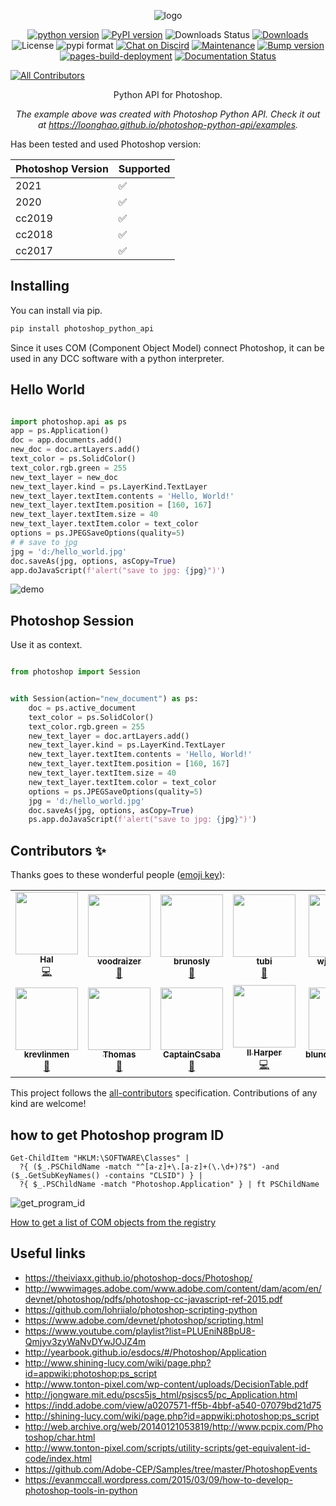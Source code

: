 <p align="center">
<img src="https://i.imgur.com/cjp1RH6.png" alt="logo">
</p>

<p align="center">
<a href="https://img.shields.io/pypi/pyversions/photoshop-python-api">
<img src="https://img.shields.io/pypi/pyversions/photoshop-python-api" alt="python version"></a>
<a href="https://badge.fury.io/py/photoshop-python-api">
<img src="https://img.shields.io/pypi/v/photoshop-python-api?color=green" alt="PyPI version"></a>
<img src="https://img.shields.io/pypi/dw/photoshop-python-api" alt="Downloads Status">
<a href="https://pepy.tech/badge/photoshop-python-api">
<img src="https://pepy.tech/badge/photoshop-python-api" alt="Downloads"></a>
<img src="https://img.shields.io/pypi/l/photoshop-python-api" alt="License">
<img src="https://img.shields.io/pypi/format/photoshop-python-api" alt="pypi format">
<a href="https://discord.gg/AnxSa6n">
<img src="https://img.shields.io/discord/724615671400628314" alt="Chat on Discird"></a>
<a href="https://github.com/loonghao/photoshop-python-api/graphs/commit-activity">
<img src="https://img.shields.io/badge/Maintained%3F-yes-green.svg" alt="Maintenance"></a>
<a href="https://github.com/loonghao/photoshop-python-api/actions/workflows/bumpversion.yml">
<img src="https://github.com/loonghao/photoshop-python-api/actions/workflows/bumpversion.yml/badge.svg" alt="Bump version"></a>
<a href="https://github.com/loonghao/photoshop-python-api/actions/workflows/pages/pages-build-deployment">
<img src="https://github.com/loonghao/photoshop-python-api/actions/workflows/pages/pages-build-deployment/badge.svg" alt="pages-build-deployment"></a>
<a href="https://github.com/loonghao/photoshop-python-api/actions/workflows/publish_docs.yml">
<img src="https://github.com/loonghao/photoshop-python-api/actions/workflows/publish_docs.yml/badge.svg" alt="Documentation Status"></a>


<!-- ALL-CONTRIBUTORS-BADGE:START - Do not remove or modify this section -->
[![All Contributors](https://img.shields.io/badge/all_contributors-13-orange.svg?style=flat-square)](#contributors-)
<!-- ALL-CONTRIBUTORS-BADGE:END --> 
</p>

<p align="center">Python API for Photoshop.</p>

<p align="center"><em>The example above was created with Photoshop Python API. Check it out at <a href="https://loonghao.github.io/photoshop-python-api/examples">https://loonghao.github.io/photoshop-python-api/examples</a>.</em></p>

Has been tested and used Photoshop version:

| Photoshop Version | Supported          |
| ----------------- | ------------------ |
| 2021              |       ✅           |
| 2020              |       ✅           |
| cc2019            |       ✅           |
| cc2018            |       ✅           |
| cc2017            |       ✅           |


Installing
----------
You can install via pip.

```cmd
pip install photoshop_python_api
```


Since it uses COM (Component Object Model) connect Photoshop, it can be used 
in any DCC software with a python interpreter.


Hello World
-----------

```python

import photoshop.api as ps
app = ps.Application()
doc = app.documents.add()
new_doc = doc.artLayers.add()
text_color = ps.SolidColor()
text_color.rgb.green = 255
new_text_layer = new_doc
new_text_layer.kind = ps.LayerKind.TextLayer
new_text_layer.textItem.contents = 'Hello, World!'
new_text_layer.textItem.position = [160, 167]
new_text_layer.textItem.size = 40
new_text_layer.textItem.color = text_color
options = ps.JPEGSaveOptions(quality=5)
# # save to jpg
jpg = 'd:/hello_world.jpg'
doc.saveAs(jpg, options, asCopy=True)
app.doJavaScript(f'alert("save to jpg: {jpg}")')

```
![demo](https://i.imgur.com/25TrzbV.gif)


Photoshop Session
-----------------
Use it as context.

```python

from photoshop import Session


with Session(action="new_document") as ps:
    doc = ps.active_document
    text_color = ps.SolidColor()
    text_color.rgb.green = 255
    new_text_layer = doc.artLayers.add()
    new_text_layer.kind = ps.LayerKind.TextLayer
    new_text_layer.textItem.contents = 'Hello, World!'
    new_text_layer.textItem.position = [160, 167]
    new_text_layer.textItem.size = 40
    new_text_layer.textItem.color = text_color
    options = ps.JPEGSaveOptions(quality=5)
    jpg = 'd:/hello_world.jpg'
    doc.saveAs(jpg, options, asCopy=True)
    ps.app.doJavaScript(f'alert("save to jpg: {jpg}")')


```

## Contributors ✨

Thanks goes to these wonderful people ([emoji key](https://allcontributors.org/docs/en/emoji-key)):

<!-- ALL-CONTRIBUTORS-LIST:START - Do not remove or modify this section -->
<!-- prettier-ignore-start -->
<!-- markdownlint-disable -->
<table>
  <tr>
    <td align="center"><a href="https://github.com/loonghao"><img src="https://avatars1.githubusercontent.com/u/13111745?v=4?s=100" width="100px;" alt=""/><br /><sub><b>Hal</b></sub></a><br /><a href="https://github.com/loonghao/photoshop-python-api/commits?author=loonghao" title="Code">💻</a></td>
    <td align="center"><a href="https://github.com/voodraizer"><img src="https://avatars0.githubusercontent.com/u/1332729?v=4?s=100" width="100px;" alt=""/><br /><sub><b>voodraizer</b></sub></a><br /><a href="https://github.com/loonghao/photoshop-python-api/issues?q=author%3Avoodraizer" title="Bug reports">🐛</a></td>
    <td align="center"><a href="https://github.com/brunosly"><img src="https://avatars2.githubusercontent.com/u/4326547?v=4?s=100" width="100px;" alt=""/><br /><sub><b>brunosly</b></sub></a><br /><a href="https://github.com/loonghao/photoshop-python-api/issues?q=author%3Abrunosly" title="Bug reports">🐛</a></td>
    <td align="center"><a href="https://github.com/tubi-carrillo"><img src="https://avatars3.githubusercontent.com/u/33004093?v=4?s=100" width="100px;" alt=""/><br /><sub><b>tubi</b></sub></a><br /><a href="https://github.com/loonghao/photoshop-python-api/issues?q=author%3Atubi-carrillo" title="Bug reports">🐛</a></td>
    <td align="center"><a href="https://github.com/wjxiehaixin"><img src="https://avatars0.githubusercontent.com/u/48039822?v=4?s=100" width="100px;" alt=""/><br /><sub><b>wjxiehaixin</b></sub></a><br /><a href="https://github.com/loonghao/photoshop-python-api/issues?q=author%3Awjxiehaixin" title="Bug reports">🐛</a></td>
    <td align="center"><a href="http://it.econline.net"><img src="https://avatars0.githubusercontent.com/u/993544?v=4?s=100" width="100px;" alt=""/><br /><sub><b>罗马钟</b></sub></a><br /><a href="https://github.com/loonghao/photoshop-python-api/issues?q=author%3Aenzozhong" title="Bug reports">🐛</a></td>
    <td align="center"><a href="https://github.com/ClementHector"><img src="https://avatars.githubusercontent.com/u/7068597?v=4?s=100" width="100px;" alt=""/><br /><sub><b>clement</b></sub></a><br /><a href="https://github.com/loonghao/photoshop-python-api/issues?q=author%3AClementHector" title="Bug reports">🐛</a></td>
  </tr>
  <tr>
    <td align="center"><a href="https://github.com/krevlinmen"><img src="https://avatars.githubusercontent.com/u/56278440?v=4?s=100" width="100px;" alt=""/><br /><sub><b>krevlinmen</b></sub></a><br /><a href="https://github.com/loonghao/photoshop-python-api/issues?q=author%3Akrevlinmen" title="Bug reports">🐛</a></td>
    <td align="center"><a href="https://github.com/SThomasN"><img src="https://avatars.githubusercontent.com/u/63218023?v=4?s=100" width="100px;" alt=""/><br /><sub><b>Thomas</b></sub></a><br /><a href="https://github.com/loonghao/photoshop-python-api/issues?q=author%3ASThomasN" title="Bug reports">🐛</a></td>
    <td align="center"><a href="https://github.com/CaptainCsaba"><img src="https://avatars.githubusercontent.com/u/59013751?v=4?s=100" width="100px;" alt=""/><br /><sub><b>CaptainCsaba</b></sub></a><br /><a href="https://github.com/loonghao/photoshop-python-api/issues?q=author%3ACaptainCsaba" title="Bug reports">🐛</a></td>
    <td align="center"><a href="https://ilharper.vbox.moe"><img src="https://avatars.githubusercontent.com/u/20179549?v=4?s=100" width="100px;" alt=""/><br /><sub><b>Il Harper</b></sub></a><br /><a href="https://github.com/loonghao/photoshop-python-api/commits?author=Afanyiyu" title="Code">💻</a></td>
    <td align="center"><a href="https://github.com/blunderedbishop"><img src="https://avatars.githubusercontent.com/u/56189376?v=4?s=100" width="100px;" alt=""/><br /><sub><b>blunderedbishop</b></sub></a><br /><a href="https://github.com/loonghao/photoshop-python-api/issues?q=author%3Ablunderedbishop" title="Bug reports">🐛</a></td>
    <td align="center"><a href="https://github.com/MrTeferi"><img src="https://avatars.githubusercontent.com/u/92750180?v=4?s=100" width="100px;" alt=""/><br /><sub><b>MrTeferi</b></sub></a><br /><a href="https://github.com/loonghao/photoshop-python-api/commits?author=MrTeferi" title="Code">💻</a></td>
  </tr>
</table>

<!-- markdownlint-restore -->
<!-- prettier-ignore-end -->

<!-- ALL-CONTRIBUTORS-LIST:END -->

This project follows the [all-contributors](https://allcontributors.org) specification.
Contributions of any kind are welcome!


how to get Photoshop program ID
-------------------------------
```PS>
Get-ChildItem "HKLM:\SOFTWARE\Classes" | 
  ?{ ($_.PSChildName -match "^[a-z]+\.[a-z]+(\.\d+)?$") -and ($_.GetSubKeyNames() -contains "CLSID") } | 
  ?{ $_.PSChildName -match "Photoshop.Application" } | ft PSChildName
```
![get_program_id](https://i.imgur.com/UwPN7qq.png)

[How to get a list of COM objects from the registry](https://rakhesh.com/powershell/how-to-get-a-list-of-com-objects-from-the-registry/)

Useful links
------------
- https://theiviaxx.github.io/photoshop-docs/Photoshop/
- http://wwwimages.adobe.com/www.adobe.com/content/dam/acom/en/devnet/photoshop/pdfs/photoshop-cc-javascript-ref-2015.pdf
- https://github.com/lohriialo/photoshop-scripting-python
- https://www.adobe.com/devnet/photoshop/scripting.html
- https://www.youtube.com/playlist?list=PLUEniN8BpU8-Qmjyv3zyWaNvDYwJOJZ4m
- http://yearbook.github.io/esdocs/#/Photoshop/Application
- http://www.shining-lucy.com/wiki/page.php?id=appwiki:photoshop:ps_script
- http://www.tonton-pixel.com/wp-content/uploads/DecisionTable.pdf
- http://jongware.mit.edu/pscs5js_html/psjscs5/pc_Application.html
- https://indd.adobe.com/view/a0207571-ff5b-4bbf-a540-07079bd21d75
- http://shining-lucy.com/wiki/page.php?id=appwiki:photoshop:ps_script
- http://web.archive.org/web/20140121053819/http://www.pcpix.com/Photoshop/char.html
- http://www.tonton-pixel.com/scripts/utility-scripts/get-equivalent-id-code/index.html
- https://github.com/Adobe-CEP/Samples/tree/master/PhotoshopEvents
- https://evanmccall.wordpress.com/2015/03/09/how-to-develop-photoshop-tools-in-python
